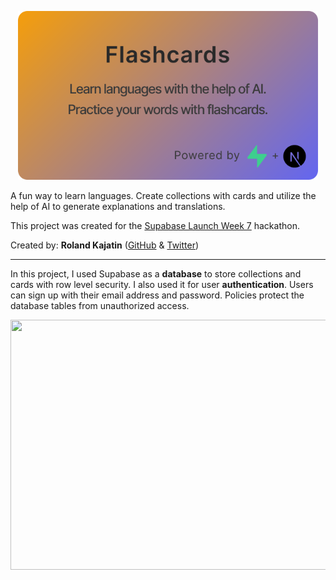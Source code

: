
<p align="center">
  <img width="480" height="270" src="images/banner.svg">
</p>

A fun way to learn languages. Create collections with cards and utilize the help of AI to generate explanations and translations.

This project was created for the [Supabase Launch Week 7](https://www.madewithsupabase.com/p/flashcards) hackathon.

Created by: **Roland Kajatin** ([GitHub](https://github.com/Kajatin/supabase-flashcard) & [Twitter](https://twitter.com/rolandkajatin))

---

In this project, I used Supabase as a **database** to store collections and cards with row level security. I also used it for user **authentication**. Users can sign up with their email address and password. Policies protect the database tables from unauthorized access.

<p align="center">
  <img width="600" height="400" src="images/demo.gif">
</p>
